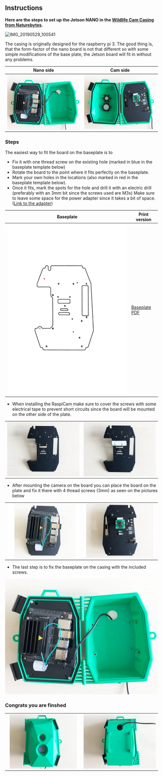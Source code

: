 ## Instructions

**Here are the steps to set up the Jetson NANO in the [Wildlife Cam Casing from Naturebytes](http://naturebytes.org/our-tech/).**

![IMG_20190529_100541](https://user-images.githubusercontent.com/10535875/60716891-c1c20a80-9f20-11e9-99cc-0e1b3ce691e7.jpg)

The casing is originally designed for the raspberry pi 3. The good thing is, that the form-factor of the nano board is not that different so with some simple modifications of the base plate, the Jetson board will fit in without any problems.

| Nano side                         | Cam side                         |
| --------------------------------- | -------------------------------- |
| ![Nano on Plate](../assets/4.jpg) | ![Cam on plate](../assets/3.jpg) |

### Steps

The easiest way to fit the board on the baseplate is to

- Fix it with one thread screw on the existing hole (marked in blue in the baseplate template below)
- Rotate the board to the point where it fits perfectly on the baseplate.
- Mark your own holes in the locations (also marked in red in the baseplate template below).
- Once it fits, mark the spots for the hole and drill it with an electric drill (preferably with an 3mm bit since the screws used are M3s)
  Make sure to leave some space for the power adapter since it takes a bit of space. ([Link to the adapter](https://www.amazon.de/gp/product/B004US2XPS/ref=ppx_yo_dt_b_asin_title_o02_s00?ie=UTF8&psc=1))

| Baseplate                                  | Print version                                 |
| ------------------------------------------ | --------------------------------------------- |
| ![Baseplate](../assets/nano_baseplate.jpg) | [Baseplate PDF](../assets/nano_baseplate.pdf) |

- When installing the RaspiCam make sure to cover the screws with some electrical tape to prevent short circuits since the board will be mounted on the other side of the plate.

|                            |                           |
| -------------------------- | ------------------------- |
| ![Before](../assets/8.jpg) | ![After](../assets/7.jpg) |

- After mounting the camera on the board you can place the board on the plate and fix it there with 4 thread screws (3mm) as seen on the pictures below

|                           |                          |
| ------------------------- | ------------------------ |
| ![Front](../assets/5.jpg) | ![Back](../assets/6.jpg) |

- The last step is to fix the baseplate on the casing with the included screws.

![Nano on Plate](../assets/4.jpg)

### Congrats you are finshed

|                           |                          |
| ------------------------- | ------------------------ |
| ![Front](../assets/2.jpg) | ![Back](../assets/1.jpg) |

